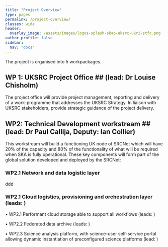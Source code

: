 ```yaml
---
title: "Project Overview"
type: pages
permalink: /project-overview/
classes: wide
header:
  overlay_image: /assets/images/logos-splash-skao-uksrc-ukri-stfc.png
author_profile: false
sidebar: 
  nav: "docs"
---
```

The project is organised into 5 workpackages.

## WP 1: UKSRC Project Office ## (lead: Dr Louise Chisholm)
The project office will provide project management, reporting and delivery of a work-programme that addresses the UKSRC Strategy. In liaison with UKSRC stakeholders, provide strategic 
guidance of the project delivery. 
## WP2: Technical Development workstream ## (lead: Dr Paul Callija, Deputy: Ian Collier)
This workstream will build a functioning UK node of SRCNet which will have 20% of the capacity and 80% of the functionality of what will be 
required when SKA is fully operational. These key components will form part of the global solution developed and deployed by the SRCNet:
### WP2.1 Network and data logistic layer ###
ddd
### WP2.1 Cloud logistics, provisioning and orchestration layer (leads: )


• WP2.1 Performant cloud storage able to support all workflows (leads: )

• WP2.2 Federated data archive (leads: )


• WP2.3 Science analysis platform, with science-user self-service portal allowing dynamic instantiation of 
preconfigured science platforms (lead: )

 
